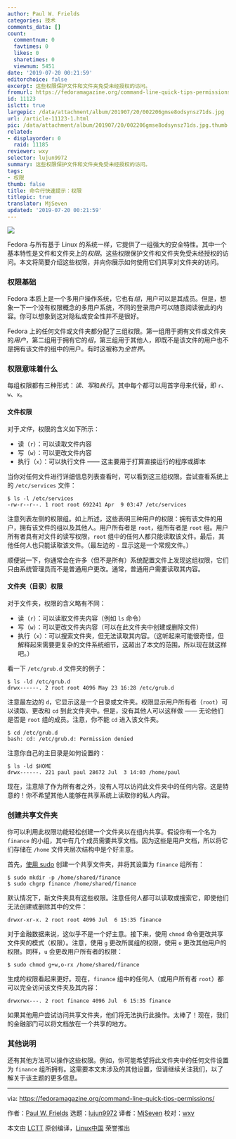 ```yaml
---
author: Paul W. Frields
categories: 技术
comments_data: []
count:
  commentnum: 0
  favtimes: 0
  likes: 0
  sharetimes: 0
  viewnum: 5451
date: '2019-07-20 00:21:59'
editorchoice: false
excerpt: 这些权限保护文件和文件夹免受未经授权的访问。
fromurl: https://fedoramagazine.org/command-line-quick-tips-permissions/
id: 11123
islctt: true
largepic: /data/attachment/album/201907/20/002206gmse8odsynsz71ds.jpg
url: /article-11123-1.html
pic: /data/attachment/album/201907/20/002206gmse8odsynsz71ds.jpg.thumb.jpg
related:
- displayorder: 0
  raid: 11185
reviewer: wxy
selector: lujun9972
summary: 这些权限保护文件和文件夹免受未经授权的访问。
tags:
- 权限
thumb: false
title: 命令行快速提示：权限
titlepic: true
translator: MjSeven
updated: '2019-07-20 00:21:59'
---
```


![](/data/attachment/album/201907/20/002206gmse8odsynsz71ds.jpg)


Fedora 与所有基于 Linux 的系统一样，它提供了一组强大的安全特性。其中一个基本特性是文件和文件夹上的*权限*。这些权限保护文件和文件夹免受未经授权的访问。本文将简要介绍这些权限，并向你展示如何使用它们共享对文件夹的访问。


### 权限基础


Fedora 本质上是一个多用户操作系统，它也有*组*，用户可以是其成员。但是，想象一下一个没有权限概念的多用户系统，不同的登录用户可以随意阅读彼此的内容。你可以想象到这对隐私或安全性并不是很好。


Fedora 上的任何文件或文件夹都分配了三组权限。第一组用于拥有文件或文件夹的*用户*，第二组用于拥有它的*组*，第三组用于其他人，即既不是该文件的用户也不是拥有该文件的组中的用户。有时这被称为*全世界*。


### 权限意味着什么


每组权限都有三种形式：*读*、*写*和*执行*。其中每个都可以用首字母来代替，即 `r`、`w`、`x`。


#### 文件权限


对于*文件*，权限的含义如下所示：


* 读（`r`）：可以读取文件内容
* 写（`w`）：可以更改文件内容
* 执行（`x`）：可以执行文件 —— 这主要用于打算直接运行的程序或脚本


当你对任何文件进行详细信息列表查看时，可以看到这三组权限。尝试查看系统上的 `/etc/services` 文件：



```
$ ls -l /etc/services
-rw-r--r--. 1 root root 692241 Apr  9 03:47 /etc/services
```

注意列表左侧的权限组。如上所述，这些表明三种用户的权限：拥有该文件的用户，拥有该文件的组以及其他人。用户所有者是 `root`，组所有者是 `root` 组。用户所有者具有对文件的读写权限，`root` 组中的任何人都只能读取该文件。最后，其他任何人也只能读取该文件。（最左边的 `-` 显示这是一个常规文件。）


顺便说一下，你通常会在许多（但不是所有）系统配置文件上发现这组权限，它们只由系统管理员而不是普通用户更改。通常，普通用户需要读取其内容。


#### 文件夹（目录）权限


对于文件夹，权限的含义略有不同：


* 读（`r`）：可以读取文件夹内容（例如 `ls` 命令）
* 写（`w`）：可以更改文件夹内容（可以在此文件夹中创建或删除文件）
* 执行（`x`）：可以搜索文件夹，但无法读取其内容。（这听起来可能很奇怪，但解释起来需要更复杂的文件系统细节，这超出了本文的范围，所以现在就这样吧。）


看一下 `/etc/grub.d` 文件夹的例子：



```
$ ls -ld /etc/grub.d
drwx------. 2 root root 4096 May 23 16:28 /etc/grub.d
```

注意最左边的 `d`，它显示这是一个目录或文件夹。权限显示用户所有者（`root`）可以读取、更改和 `cd` 到此文件夹中。但是，没有其他人可以这样做 —— 无论他们是否是 `root` 组的成员。注意，你不能 `cd` 进入该文件夹。



```
$ cd /etc/grub.d
bash: cd: /etc/grub.d: Permission denied
```

注意你自己的主目录是如何设置的：



```
$ ls -ld $HOME
drwx------. 221 paul paul 28672 Jul  3 14:03 /home/paul
```

现在，注意除了作为所有者之外，没有人可以访问此文件夹中的任何内容。这是特意的！你不希望其他人能够在共享系统上读取你的私人内容。


### 创建共享文件夹


你可以利用此权限功能轻松创建一个文件夹以在组内共享。假设你有一个名为 `finance` 的小组，其中有几个成员需要共享文档。因为这些是用户文档，所以将它们存储在 `/home` 文件夹层次结构中是个好主意。


首先，[使用 sudo](https://fedoramagazine.org/howto-use-sudo/) 创建一个共享文件夹，并将其设置为 `finance` 组所有：



```
$ sudo mkdir -p /home/shared/finance
$ sudo chgrp finance /home/shared/finance
```

默认情况下，新文件夹具有这些权限。注意任何人都可以读取或搜索它，即使他们无法创建或删除其中的文件：



```
drwxr-xr-x. 2 root root 4096 Jul  6 15:35 finance
```

对于金融数据来说，这似乎不是一个好主意。接下来，使用 `chmod` 命令更改共享文件夹的模式（权限）。注意，使用 `g` 更改所属组的权限，使用 `o` 更改其他用户的权限。同样，`u` 会更改用户所有者的权限：



```
$ sudo chmod g+w,o-rx /home/shared/finance
```

生成的权限看起来更好。现在，`finance` 组中的任何人（或用户所有者 `root`）都可以完全访问该文件夹及其内容：



```
drwxrwx---. 2 root finance 4096 Jul  6 15:35 finance
```

如果其他用户尝试访问共享文件夹，他们将无法执行此操作。太棒了！现在，我们的金融部门可以将文档放在一个共享的地方。


### 其他说明


还有其他方法可以操作这些权限。例如，你可能希望将此文件夹中的任何文件设置为 `finance` 组所拥有。这需要本文未涉及的其他设置，但请继续关注我们，以了解关于该主题的更多信息。




---


via: <https://fedoramagazine.org/command-line-quick-tips-permissions/>


作者：[Paul W. Frields](https://fedoramagazine.org/author/pfrields/) 选题：[lujun9972](https://github.com/lujun9972) 译者：[MjSeven](https://github.com/MjSeven) 校对：[wxy](https://github.com/wxy)


本文由 [LCTT](https://github.com/LCTT/TranslateProject) 原创编译，[Linux中国](https://linux.cn/) 荣誉推出